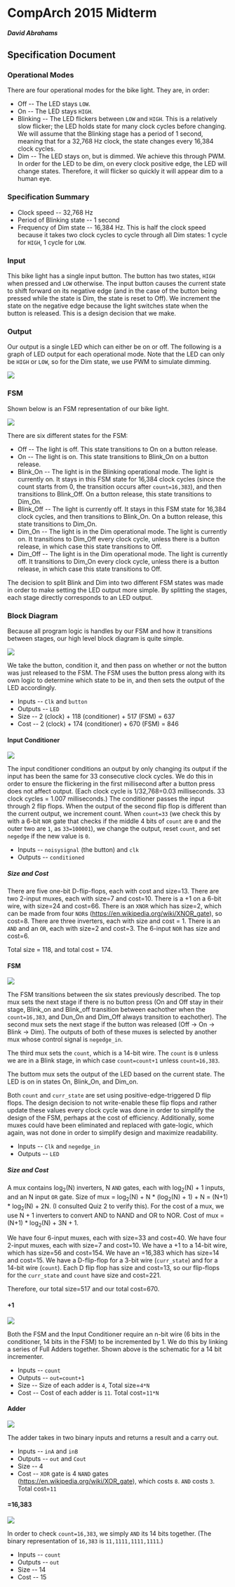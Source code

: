 # CompArch 2015 Midterm
##### David Abrahams

## Specification Document

### Operational Modes

There are four operational modes for the bike light. They are, in order:

* Off -- The LED stays `LOW`.
* On -- The LED stays `HIGH`.
* Blinking -- The LED flickers between `LOW` and `HIGH`. This is a relatively slow flicker; the LED holds state for many clock cycles before changing. We will assume that the Blinking stage has a period of 1 second, meaning that for a 32,768 Hz clock, the state changes every 16,384 clock cycles.
* Dim -- The LED stays on, but is dimmed. We achieve this through PWM. In order for the LED to be dim, on every clock positive edge, the LED will change states. Therefore, it will flicker so quickly it will appear dim to a human eye.

### Specification Summary

* Clock speed -- 32,768 Hz
* Period of Blinking state -- 1 second
* Frequency of Dim state -- 16,384 Hz. This is half the clock speed because it takes two clock cycles to cycle through all Dim states: 1 cycle for `HIGH`, 1 cycle for `LOW`.

### Input

This bike light has a single input button. The button has two states, `HIGH` when pressed and `LOW` otherwise. The input button causes the current state to shift forward on its negative edge (and in the case of the button being pressed while the state is Dim, the state is reset to Off). We increment the state on the negative edge because the light switches state when the button is released. This is a design decision that we make.

### Output

Our output is a single LED which can either be on or off. The following is a graph of LED output for each operational mode. Note that the LED can only be `HIGH` or `LOW`, so for the Dim state, we use PWM to simulate dimming.

![](images/led_states.jpg)

### FSM

Shown below is an FSM representation of our bike light.

![](images/fsm.jpg)

There are six different states for the FSM:

* Off -- The light is off. This state transitions to On on a button release.
* On -- The light is on. This state transitions to Blink_On on a button release.
* Blink_On -- The light is in the Blinking operational mode. The light is currently on. It stays in this FSM state for 16,384 clock cycles (since the count starts from 0, the transition occurs after `count=16,383`), and then transitions to Blink_Off. On a button release, this state transitions to Dim_On.
* Blink_Off -- The light is currently off. It stays in this FSM state for 16,384 clock cycles, and then transitions to Blink_On. On a button release, this state transitions to Dim_On.
* Dim_On -- The light is in the Dim operational mode. The light is currently on. It transitions to Dim_Off every clock cycle, unless there is a button release, in which case this state transitions to Off.
* Dim_Off -- The light is in the Dim operational mode. The light is currently off. It transitions to Dim_On every clock cycle, unless there is a button release, in which case this state transitions to Off.

The decision to split Blink and Dim into two different FSM states was made in order to make setting the LED output more simple. By splitting the stages, each stage directly corresponds to an LED output.

### Block Diagram

Because all program logic is handles by our FSM and how it transitions between stages, our high level block diagram is quite simple.

![](images/simple_block.jpg)

We take the button, condition it, and then pass on whether or not the button was just released to the FSM. The FSM uses the button press along with its own logic to determine which state to be in, and then sets the output of the LED accordingly.

* Inputs -- `Clk` and `button`
* Outputs -- `LED`
* Size -- 2 (clock) + 118 (conditioner) + 517 (FSM) = 637
* Cost -- 2 (clock) + 174 (conditioner) + 670 (FSM) = 846

#### Input Conditioner

![](images/conditioner.jpg)

The input conditioner conditions an output by only changing its output if the input has been the same for 33 consecutive clock cycles. We do this in order to ensure the flickering in the first millisecond after a button press does not affect output. (Each clock cycle is 1/32,768=0.03 milliseconds. 33 clock cycles = 1.007 milliseconds.) The conditioner passes the input through 2 flip flops. When the output of the second flip flop is different than the current output, we increment count. When `count=33` (we check this by with a 6-bit `NOR` gate that checks if the middle 4 bits of `count` are `0` and the outer two are `1`, as `33=100001`), we change the output, reset `count`, and set `negedge` if the new value is `0`.

* Inputs -- `noisysignal` (the button) and `clk`
* Outputs -- `conditioned`

##### Size and Cost

There are five one-bit D-flip-flops, each with cost and size=13. There are two 2-input muxes, each with size=7 and cost=10. There is a +1 on a 6-bit wire, with size=24 and cost=66. There is an `XNOR` which has size=2, which can be made from four `NOR`s (https://en.wikipedia.org/wiki/XNOR_gate), so cost=8. There are three inverters, each with size and cost = 1. There is an `AND` and an `OR`, each with size=2 and cost=3. The 6-input `NOR` has size and cost=6.

Total size = 118, and total cost = 174.

#### FSM

![](images/fsm_block.jpg)

The FSM transitions between the six states previously described. The top mux sets the next stage if there is no button press (On and Off stay in their stage, Blink_on and Blink_off transition between eachother when the `count=16,383`, and Dun_On and Dim_Off always transition to eachother). The second mux sets the next stage if the button was released (Off -> On -> Blink -> Dim). The outputs of both of these muxes is selected by another mux whose control signal is `negedge_in`.

The third mux sets the `count`, which is a 14-bit wire. The `count` is `0` unless we are in a Blink stage, in which case `count=count+1` unless `count=16,383`.

The buttom mux sets the output of the LED based on the current state. The LED is on in states On, Blink_On, and Dim_on.

Both `count` and `curr_state` are set using positive-edge-triggered D flip flops. The design decision to not write-enable these flip flops and rather update these values every clock cycle was done in order to simplify the design of the FSM, perhaps at the cost of efficiency. Additionally, some muxes could have been eliminated and replaced with gate-logic, which again, was not done in order to simplify design and maximize readability.

* Inputs -- `Clk` and `negedge_in`
* Outputs -- `LED`

##### Size and Cost
A mux contains log<sub>2</sub>(N) inverters, N `AND` gates, each with log<sub>2</sub>(N) + 1 inputs, and an N input `OR` gate. Size of mux = log<sub>2</sub>(N) + N * (log<sub>2</sub>(N) + 1) + N = (N+1) * log<sub>2</sub>(N) + 2N. (I consulted Quiz 2 to verify this). For the cost of a mux, we use N + 1 inverters to convert AND to NAND and OR to NOR. Cost of mux = (N+1) * log<sub>2</sub>(N) + 3N + 1.

We have four 6-input muxes, each with size=33 and cost=40. We have four 2-input muxes, each with size=7 and cost=10. We have a +1 to a 14-bit wire, which has size=56 and cost=154. We have an =16,383 which has size=14 and cost=15. We have a D-flip-flop for a 3-bit wire (`curr_state`) and for a 14-bit wire (`count`). Each D flip flop has size and cost=13, so our flip-flops for the `curr_state` and `count` have size and cost=221.

Therefore, our total size=517 and our total cost=670.

#### +1

![](images/fulladd.jpg)

Both the FSM and the Input Conditioner require an n-bit wire (6 bits in the conditioner, 14 bits in the FSM) to be incremented by 1. We do this by linking a series of Full Adders together. Shown above is the schematic for a 14 bit incrementer.

* Inputs -- `count`
* Outputs -- `out=count+1`
* Size -- Size of each adder is `4`, Total size=`4*N`
* Cost -- Cost of each adder is `11`. Total cost=`11*N`

#### Adder

![](images/adder.jpg)

The adder takes in two binary inputs and returns a result and a carry out.

* Inputs -- `inA` and `inB`
* Outputs -- `out` and `Cout`
* Size -- 4
* Cost -- `XOR` gate is 4 `NAND` gates (https://en.wikipedia.org/wiki/XOR_gate), which costs `8`. `AND` costs `3`. Total cost=`11`

#### =16,383

![](images/equality.jpg)

In order to check `count=16,383`, we simply `AND` its 14 bits together. (The binary representation of `16,383` is `11,1111,1111,1111`.)

* Inputs -- `count`
* Outputs -- `out`
* Size -- 14
* Cost -- 15
